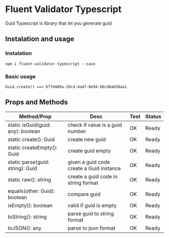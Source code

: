 # Fluent Validator Typescript

Guid Typescript is library that let you generate guid

## Instalation and usage
### Instalation

```
npm i fluent-validator-typescript --save
```

### Basic usage

```
Guid.create() ==> b77d409a-10cd-4a47-8e94-b0cd0ab50aa1

```

## Props and Methods

| Method/Prop | Desc | Test | Status |
|---|---|---|---|
| static isGuid(guid: any): boolean | check if value is a guid number | OK | Ready |
| static create(): Guid | create new guid | OK | Ready |
| static createEmpty(): Guid | create guid empty | OK | Ready |
| static parse(guid: string): Guid | given a guid code create a Guid instance  | OK | Ready |
| static raw(): string | create a guid code in string format  | OK | Ready |
| equals(other: Guid): boolean | compare guid  | OK | Ready |
| isEmpty(): boolean | valid if guid is empty  | OK | Ready |
| toString(): string | parse guid to string format  | OK | Ready |
| toJSON(): any | parse to json format  | OK | Ready |


